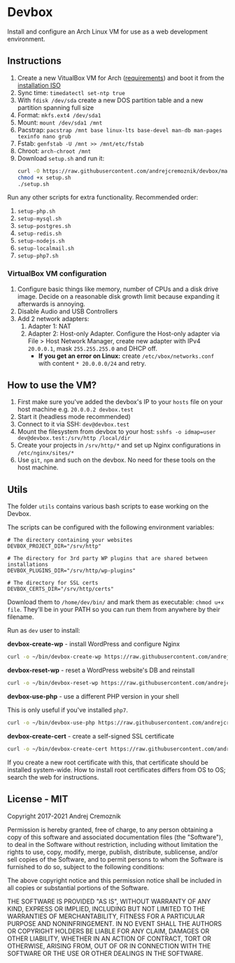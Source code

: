 # Devbox

Install and configure an Arch Linux VM for use as a web development environment.


## Instructions

1. Create a new VitualBox VM for Arch ([requirements](#virtualbox-vm-configuration)) and boot it from the [installation ISO](https://archlinux.org/download/)
2. Sync time: `timedatectl set-ntp true`
3. With `fdisk /dev/sda` create a new DOS partition table and a new partition spanning full size
4. Format: `mkfs.ext4 /dev/sda1`
5. Mount: `mount /dev/sda1 /mnt`
6. Pacstrap: `pacstrap /mnt base linux-lts base-devel man-db man-pages texinfo nano grub`
7. Fstab: `genfstab -U /mnt >> /mnt/etc/fstab`
8. Chroot: `arch-chroot /mnt`
9. Download `setup.sh` and run it:
   ```sh
   curl -O https://raw.githubusercontent.com/andrejcremoznik/devbox/master/setup.sh
   chmod +x setup.sh
   ./setup.sh
   ```

Run any other scripts for extra functionality. Recommended order:

1. `setup-php.sh`
2. `setup-mysql.sh`
3. `setup-postgres.sh`
4. `setup-redis.sh`
5. `setup-nodejs.sh`
6. `setup-localmail.sh`
7. `setup-php7.sh`


### VirtualBox VM configuration

1. Configure basic things like memory, number of CPUs and a disk drive image. Decide on a reasonable disk growth limit because expanding it afterwards is annoying.
2. Disable Audio and USB Controllers
3. Add 2 network adapters:
   1. Adapter 1: NAT
   2. Adapter 2: Host-only Adapter. Configure the Host-only adapter via File > Host Network Manager, create new adapter with IPv4 `20.0.0.1`, mask `255.255.255.0` and DHCP off.
      * **If you get an error on Linux:** create `/etc/vbox/networks.conf` with content `* 20.0.0.0/24` and retry.


## How to use the VM?

1. First make sure you've added the devbox's IP to your `hosts` file on your host machine e.g. `20.0.0.2 devbox.test`
2. Start it (headless mode recommended)
3. Connect to it via SSH: `dev@devbox.test`
4. Mount the filesystem from devbox to your host: `sshfs -o idmap=user dev@devbox.test:/srv/http /local/dir`
5. Create your projects in `/srv/http/*` and set up Nginx configurations in `/etc/nginx/sites/*`
6. Use `git`, `npm` and such on the devbox. No need for these tools on the host machine.


## Utils

The folder `utils` contains various bash scripts to ease working on the Devbox.

The scripts can be configured with the following environment variables:

```
# The directory containing your websites
DEVBOX_PROJECT_DIR="/srv/http"

# The directory for 3rd party WP plugins that are shared between installations
DEVBOX_PLUGINS_DIR="/srv/http/wp-plugins"

# The directory for SSL certs
DEVBOX_CERTS_DIR="/srv/http/certs"
```

Download them to `/home/dev/bin/` and mark them as executable: `chmod u+x file`. They'll be in your PATH so you can run them from anywhere by their filename.

Run as `dev` user to install:

**devbox-create-wp** - install WordPress and configure Nginx

```sh
curl -o ~/bin/devbox-create-wp https://raw.githubusercontent.com/andrejcremoznik/devbox/master/utils/devbox-create-wp && chmod u+x ~/bin/devbox-create-wp
```

**devbox-reset-wp** - reset a WordPress website's DB and reinstall

```sh
curl -o ~/bin/devbox-reset-wp https://raw.githubusercontent.com/andrejcremoznik/devbox/master/utils/devbox-reset-wp && chmod u+x ~/bin/devbox-reset-wp
```

**devbox-use-php** - use a different PHP version in your shell

This is only useful if you've installed `php7`.

```sh
curl -o ~/bin/devbox-use-php https://raw.githubusercontent.com/andrejcremoznik/devbox/master/utils/devbox-use-php && chmod u+x ~/bin/devbox-use-php
```

**devbox-create-cert** - create a self-signed SSL certificate

```sh
curl -o ~/bin/devbox-create-cert https://raw.githubusercontent.com/andrejcremoznik/devbox/master/utils/devbox-create-cert && chmod u+x ~/bin/devbox-create-cert
```

If you create a new root certificate with this, that certificate should be installed system-wide. How to install root certificates differs from OS to OS; search the web for instructions.


## License - MIT

Copyright 2017-2021 Andrej Cremoznik

Permission is hereby granted, free of charge, to any person obtaining a copy of this software and associated documentation files (the "Software"), to deal in the Software without restriction, including without limitation the rights to use, copy, modify, merge, publish, distribute, sublicense, and/or sell copies of the Software, and to permit persons to whom the Software is furnished to do so, subject to the following conditions:

The above copyright notice and this permission notice shall be included in all copies or substantial portions of the Software.

THE SOFTWARE IS PROVIDED "AS IS", WITHOUT WARRANTY OF ANY KIND, EXPRESS OR IMPLIED, INCLUDING BUT NOT LIMITED TO THE WARRANTIES OF MERCHANTABILITY, FITNESS FOR A PARTICULAR PURPOSE AND NONINFRINGEMENT. IN NO EVENT SHALL THE AUTHORS OR COPYRIGHT HOLDERS BE LIABLE FOR ANY CLAIM, DAMAGES OR OTHER LIABILITY, WHETHER IN AN ACTION OF CONTRACT, TORT OR OTHERWISE, ARISING FROM, OUT OF OR IN CONNECTION WITH THE SOFTWARE OR THE USE OR OTHER DEALINGS IN THE SOFTWARE.
